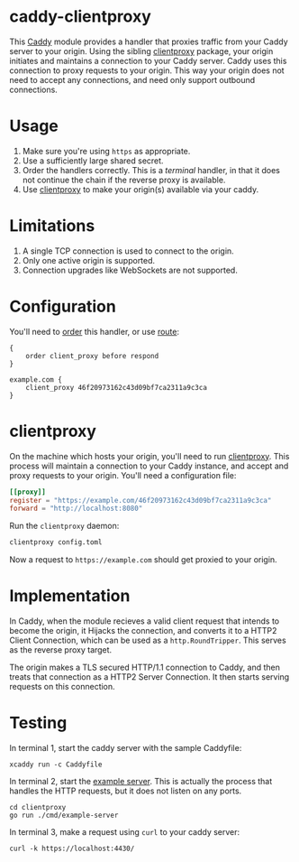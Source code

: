 # caddy-clientproxy

This [Caddy](https://caddyserver.com/) module provides a handler that proxies
traffic from your Caddy server to your origin. Using the sibling
[clientproxy](https://github.com/daaku/clientproxy) package, your origin
initiates and maintains a connection to your Caddy server. Caddy uses this
connection to proxy requests to your origin. This way your origin does not need
to accept any connections, and need only support outbound connections.

# Usage

1. Make sure you're using `https` as appropriate.
1. Use a sufficiently large shared secret.
1. Order the handlers correctly. This is a _terminal_ handler, in that it does
   not continue the chain if the reverse proxy is available.
1. Use [clientproxy](https://github.com/daaku/clientproxy) to make your
   origin(s) available via your caddy.

# Limitations

1. A single TCP connection is used to connect to the origin.
1. Only one active origin is supported.
1. Connection upgrades like WebSockets are not supported.

# Configuration

You'll need to [order](https://caddyserver.com/docs/caddyfile/options#order)
this handler, or use
[route](https://caddyserver.com/docs/caddyfile/directives/route):

```
{
	order client_proxy before respond
}

example.com {
	client_proxy 46f20973162c43d09bf7ca2311a9c3ca
}
```

# clientproxy

On the machine which hosts your origin, you'll need to run
[clientproxy](https://github.com/daaku/clientproxy). This process will maintain
a connection to your Caddy instance, and accept and proxy requests to your
origin. You'll need a configuration file:

```toml
[[proxy]]
register = "https://example.com/46f20973162c43d09bf7ca2311a9c3ca"
forward = "http://localhost:8080"
```

Run the `clientproxy` daemon:

```bash
clientproxy config.toml
```

Now a request to `https://example.com` should get proxied to your origin.

# Implementation

In Caddy, when the module recieves a valid client request that intends to
become the origin, it Hijacks the connection, and converts it to a HTTP2 Client
Connection, which can be used as a `http.RoundTripper`. This serves as the
reverse proxy target.

The origin makes a TLS secured HTTP/1.1 connection to Caddy, and then treats
that connection as a HTTP2 Server Connection. It then starts serving requests on
this connection.

# Testing

In terminal 1, start the caddy server with the sample Caddyfile:

```
xcaddy run -c Caddyfile
```

In terminal 2, start the
[example server](https://github.com/daaku/clientproxy/tree/main/cmd/example-server).
This is actually the process that handles the HTTP requests, but it does not
listen on any ports.

```
cd clientproxy
go run ./cmd/example-server
```

In terminal 3, make a request using `curl` to your caddy server:

```
curl -k https://localhost:4430/
```
